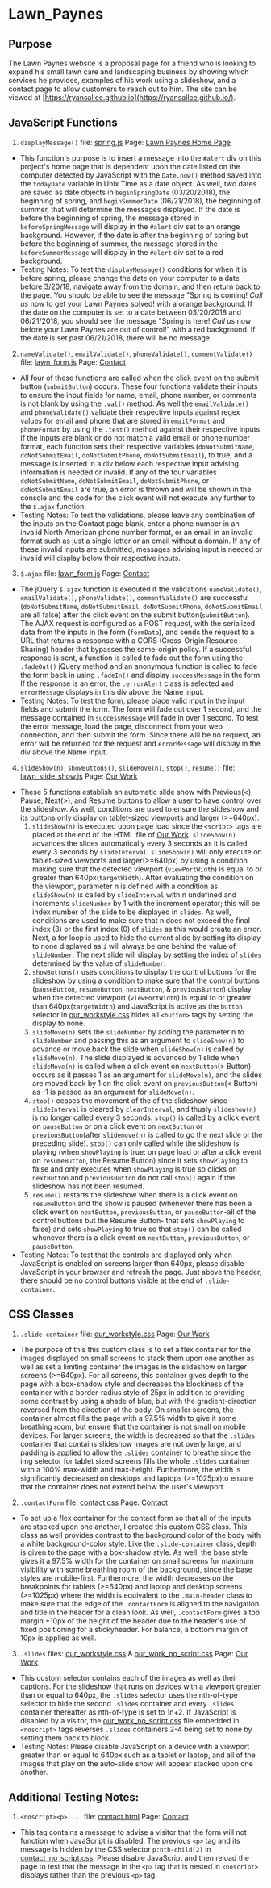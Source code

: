 # Lawn_Paynes

## Purpose

The Lawn Paynes website is a proposal page for a friend who is looking to expand his small lawn care and landscaping business by showing which services he provides, examples of his work using a slideshow, and a contact page to allow customers to reach out to him. The site can be viewed at [https://ryansallee.github.io](https://ryansallee.github.io/).

## JavaScript Functions


1. `displayMessage()` file: [spring.js](https://github.com/ryansallee/ryansallee.github.io/blob/master/js/spring.js) Page: [Lawn Paynes Home Page](https://ryansallee.github.io/index.html)
- This function's purpose is to insert a message into the `#alert` div on this project's home page that is dependent upon the date listed on the computer detected by JavaScript with the `Date.now()` method saved into the `todayDate` variable in Unix Time as a date object. As well, two dates are saved as date objects in `beginSpringDate` (03/20/2018), the beginning of spring, and `beginSummerDate` (06/21/2018), the beginning of summer, that will determine the messages displayed. If the date is before the beginning of spring, the message stored in `beforeSpringMessage` will display in the `#alert` div set to an orange background. However, if the date is after the beginning of spring but before the beginning of summer, the message stored in the `beforeSummerMessage` will display in the `#alert` div set to a red background.
- Testing Notes:
To test the `displayMessage()` conditions for when it is before spring, please change the date on your computer to a date before 3/20/18, navigate away from the domain, and then return back to the page. You should be able to see the message "Spring is coming! *Call us* now to get your Lawn Paynes solved! with a orange background. If the date on the computer is set to a date between 03/20/2018 and 06/21/2018, you should see the message "Spring is here! *Call us* now before your Lawn Paynes are out of control!" with a red background. If the date is set past 06/21/2018, there will be no message.

2. `nameValidate()`, `emailValidate()`, `phoneValidate()`, `commentValidate()` file: [lawn_form.js](https://github.com/ryansallee/ryansallee.github.io/blob/master/js/lawn_form.js) Page: [Contact](https://ryansallee.github.io/contact.html)
- All four of these functions are called when the click event on the submit button (`submitButton`) occurs. These four functions validate their inputs to ensure the input fields for name, email, phone number, or comments is not blank by using the `.val()` method. As well the `emailValidate()` and `phoneValidate()` validate their respective inputs against regex values for email and phone that are stored in `emailFormat` and `phoneFormat` by using the `.test()` method against their respective inputs. If the inputs are blank or do not match a valid email or phone number format, each function sets their respective variables (`doNotSubmitName`, `doNotSubmitEmail`, `doNotSubmitPhone`, `doNotSubmitEmail`), to true, and a message is inserted in a div below each respective input advising information is needed or invalid.   If any of the four variables `doNotSubmitName`, `doNotSubmitEmail`, `doNotSubmitPhone`, or `doNotSubmitEmail` are true, an error is thrown and will be shown in the console and the code for the click event will not execute any further to the `$.ajax` function.
- Testing Notes: To test the validations, please leave any combination of the inputs on the Contact page blank, enter a phone number in an invalid North American phone number format, or an email in an invalid format such as just a single letter or an email without a domain. If any of these invalid inputs are submitted, messages advising input is needed or invalid will display below their respective inputs.

3. `$.ajax` file: [lawn_form.js](https://github.com/ryansallee/ryansallee.github.io/blob/master/js/lawn_form.js) Page: [Contact](https://ryansallee.github.io/contact.html) 
- The jQuery `$.ajax` function is executed if the validations `nameValidate()`, `emailValidate()`, `phoneValidate()`, `commentValidate()` are successful (`doNotSubmitName`, `doNotSubmitEmail`, `doNotSubmitPhone`, `doNotSubmitEmail` are all false) after the click event on the submit button(`submitButton`). The AJAX request is configured as a POST request, with the serialized data from the inputs in the form (`formData`), and sends the request to a URL that returns a response with a CORS (Cross-Origin Resource Sharing) header that bypasses the same-origin policy. If a successful response is sent, a function is called to fade out the form using the `.fadeOut()` jQuery method and an anonymous function is called to fade the form back in using `.fadeIn()` and display `successMessage` in the form. If the response is an error, the `.errorAlert` class is selected and `errorMessage` displays in this div above the Name input.
- Testing Notes: To test the form, please place valid input in the input fields and submit the form. The form will fade out over 1 second, and the message contained in `successMessage` will fade in over 1 second. To test the error message, load the page, disconnect from your web connection, and then submit the form. Since there will be no request, an error will be returned for the request and `errorMessage` will display in the div above the Name input.

4. `slideShow(n)`, `showButtons()`, `slideMove(n)`, `stop()`, `resume()` file: [lawn_slide_show.js](https://github.com/ryansallee/ryansallee.github.io/blob/master/js/lawn_slide_show.js) Page: [Our Work](https://ryansallee.github.io/our_work.html)
- These 5 functions establish an automatic slide show with Previous(<), Pause, Next(>), and Resume buttons to allow a user to have control over the slideshow. As well, conditions are used to ensure the slideshow and its buttons only display on tablet-sized viewports and larger (>=640px).
    1. `slideShow(n)` is executed upon page load since the `<script>` tags are placed at the end of the HTML file of [Our Work](https://ryansallee.github.io/our_work.html). `slideShow(n)` advances the slides automatically every 3 seconds as it is called every 3 seconds by `slideInterval`. `slideShow(n)` will only execute on tablet-sized viewports and larger(>=640px) by using a condition making sure that the detected viewport (`viewPortWidth`) is equal to or greater than 640px(`targetWidth`). After evaluating the condition on the viewport, parameter n is defined with a condition as `slideShow(n)` is called by `slideInterval` with n undefined and increments `slideNumber` by 1 with the increment operator; this will be index number of the slide to be displayed in `slides`. As well, conditions are used to make sure that n does not exceed the final index (3) or the first index (0) of `slides` as this would create an error. Next, a for loop is used to hide the current slide by setting its display to none displayed as `i` will always be one behind the value of `slideNumber`. The next slide will display by setting the index of `slides` determined by the value of `slideNumber`.
    2.  `showButtons()` uses conditions to display the control buttons for the slideshow by using a condition to make sure that the control buttons (`pauseButton`, `resumeButton`, `nextButton`, & `previousButton`) display when the detected viewport (`viewPortWidth`) is equal to or greater than 640px(`targetWidth`) and JavaScript is active as the `button` selector in [our_workstyle.css](https://github.com/ryansallee/ryansallee.github.io/blob/master/css/our_workstyle.css) hides all `<button>` tags by setting the display to none.
    3. `slideMove(n)` sets the `slideNumber` by adding the parameter n to `slideNumber` and passing this as an argument to `slideShow(n)` to advance or move back the slide when `slideShow(n)` is called by `slideMove(n)`. The slide displayed is advanced by 1 slide when `slideMove(n)` is called when a click event on `nextButton`(> Button) occurs as it passes 1 as an argument for `slideMove(n)`, and the slides are moved back by 1 on the click event on `previousButton`(< Button) as -1 is passed as an argument for `slideMove(n)`.
    4. `stop()` ceases the movement of the of the slideshow since `slideInterval` is cleared by `clearInterval`, and thusly `slideshow(n)` is no longer called every 3 seconds. `stop()` is called by a click event on `pauseButton` or on a click event on `nextButton` or `previousButton`(after `slidemove(n)` is called to go the next slide or the preceding slide). `stop()` can only called while the slideshow is playing (when `showPlaying` is true: on page load or after a click event on `resumeButton`, the Resume Button) since it sets `showPlaying` to false and only executes when `showPlaying` is true so clicks on `nextButton` and `previousButton` do not call `stop()` again if the slideshow has not been resumed.
    5. `resume()` restarts the slideshow when there is a click event on `resumeButton` and the show is paused (whenever there has been a click event on `nextButton`, `previousButton`, or `pauseButton`-all of the control buttons but the Resume Button- that sets `showPlaying` to false) and sets `showPlaying` to true so that `stop()` can be called whenever there is a click event on `nextButton`, `previousButton`, or `pauseButton`.
- Testing Notes: To test that the controls are displayed only when JavaScript is enabled on screens larger than 640px, please disable JavaScript in your browser and refresh the page. Just above the header, there should be no control buttons visible at the end of `.slide-container`.
## CSS Classes
1. `.slide-container` file: [our_workstyle.css](https://github.com/ryansallee/ryansallee.github.io/blob/master/css/our_workstyle.css) Page: [Our Work](https://ryansallee.github.io/our_work.html)
- The purpose of this this custom class is to set a flex container for the images displayed on small screens to stack them upon one another as well as set a limiting container the images in the slideshow on larger screens (>=640px). For all screens, this container gives depth to the page with a box-shadow style and decreases the blockiness of the container with a border-radius style of 25px in addition to providing some contrast by using a shade of blue, but with the gradient-direction reversed from the direction of the body. On smaller screens, the container almost fills the page with a 97.5% width to give it some breathing room, but ensure that the container is not small on mobile devices. For larger screens, the width is decreased so that the `.slides` container that contains slideshow images are not overly large, and padding is applied to allow the `.slides` container to breathe since the img selector for tablet sized screens fills the whole `.slides` container with a 100% max-width and max-height. Furthermore, the width is significantly decreased on desktops and laptops (>=1025px)to ensure that the container does not extend below the user's viewport.

2. `.contactForm` file: [contact.css](https://github.com/ryansallee/ryansallee.github.io/blob/master/css/contact.css)
Page: [Contact](https://ryansallee.github.io/contact.html)
- To set up a flex container for the contact form so that all of the inputs are stacked upon one another, I created this custom CSS class. This class as well provides contrast to the background color of the body with a white background-color style. Like the `.slide-container` class, depth is given to the page with a box-shadow style. As well, the base style gives it a 97.5% width for the container on small screens for maximum visibility with some breathing room of the background, since the base styles are mobile-first. Furthermore, the width decreases on the breakpoints for tablets (>=640px) and laptop and desktop screens (>=1025px) where the width is equivalent to the `.main-header` class to make sure that the edge of the `.contactForm` is aligned to the navigation and title in the header for a clean look. As well, `.contactForm` gives a top margin +10px of the height of the header due to the header's use of fixed positioning for a stickyheader. For balance, a bottom margin of 10px is applied as well. 

3. `.slides` files: [our_workstyle.css](https://github.com/ryansallee/ryansallee.github.io/blob/master/css/our_workstyle.css) & [our_work_no_script.css](https://github.com/ryansallee/ryansallee.github.io/blob/master/css/our_work_no_script.css) Page: [Our Work](https://ryansallee.github.io/our_work.html)
- This custom selector contains each of the images as well as their captions. For the slideshow that runs on devices with a viewport greater than or equal to 640px, the `.slides` selector uses the nth-of-type selector to hide the second `.slides` container and every `.slides` container thereafter as nth-of-type is set to 1n+2. If JavaScript is disabled by a visitor, the [our_work_no_script.css](https://github.com/ryansallee/ryansallee.github.io/blob/master/css/our_work_no_script.css) file embedded in `<noscript>` tags reverses `.slides` containers 2-4 being set to none by setting them back to block.
- Testing Notes: Please disable JavaScript on a device with a viewport greater than or equal to 640px such as a tablet or laptop, and all of the images that play on the auto-slide show will appear stacked upon one another.

## Additional Testing Notes:
1. `<noscript><p>... ` file: [contact.html](https://github.com/ryansallee/ryansallee.github.io/blob/master/contact.html) Page: [Contact](https://ryansallee.github.io/contact.html) 
- This tag contains a message to advise a visitor that the form will not function when JavaScript is disabled. The previous `<p>` tag and its message is hidden by the CSS selector `p:nth-child(2)` in [contact_no_script.css](https://github.com/ryansallee/ryansallee.github.io/blob/master/css/contact_no_script.css). Please disable JavaScript and then reload the page to test that the message in the `<p>` tag that is nested in `<noscript>` displays rather than the previous `<p>` tag.
